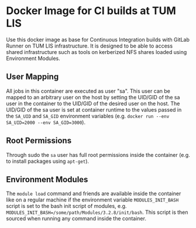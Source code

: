 # Docker Image for CI builds at TUM LIS

Use this docker image as base for Continuous Integration builds with GitLab Runner on TUM LIS infrastructure.
It is designed to be able to access shared infrastructure such as tools on kerberized NFS shares loaded using Environment Modules.

## User Mapping
All jobs in this container are executed as user "sa".
This user can be mapped to an arbitrary user on the host by setting the UID/GID of the sa user in the container to the UID/GID of the desired user on the host.
The UID/GID of the sa user is set at container runtime to the values passed in the `SA_UID` and `SA_GID` environment variables (e.g. `docker run --env SA_UID=2000 --env SA_GID=3000`).

## Root Permissions
Through sudo the `sa` user has full root permissions inside the container (e.g. to install packages using `apt-get`).

## Environment Modules
The `module load` command and friends are available inside the container like on a regular machine if the environment variable `MODULES_INIT_BASH` script is set to the bash init script of modules, e.g. `MODULES_INIT_BASH=/some/path/Modules/3.2.8/init/bash`.
This script is then sourced when running any command inside the container.

